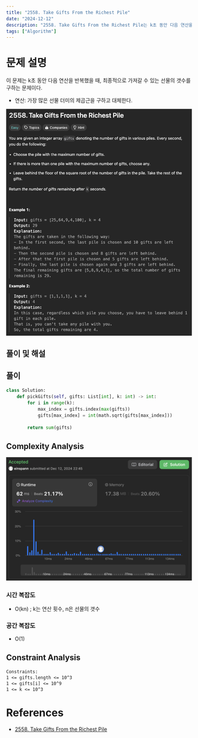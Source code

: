 ```yaml
---
title: "2558. Take Gifts From the Richest Pile"
date: "2024-12-12"
description: "2558. Take Gifts From the Richest Pile는 k초 동안 다음 연산을 반복했을 때, 최종적으로 가져갈 수 있는 선물의 갯수를 구하는 문제이다."
tags: ["Algorithm"]
---
```


# 문제 설명
이 문제는 k초 동안 다음 연산을 반복했을 때, 최종적으로 가져갈 수 있는 선물의 갯수를 구하는 문제이다.

- 연산: 가장 많은 선물 더미의 제곱근을 구하고 대체한다.

![2558](../../../images/LEET/2558/2558.png)

## 풀이 및 해설

## 풀이
```python
class Solution:
    def pickGifts(self, gifts: List[int], k: int) -> int:
        for i in range(k):
            max_index = gifts.index(max(gifts))
            gifts[max_index] = int(math.sqrt(gifts[max_index]))
        
        return sum(gifts)
```

## Complexity Analysis
![tc](../../../images/LEET/2558/tc.png)

### 시간 복잡도
- O(kn) ; k는 연산 횟수, n은 선물의 갯수

### 공간 복잡도
- O(1)

## Constraint Analysis
```
Constraints:
1 <= gifts.length <= 10^3
1 <= gifts[i] <= 10^9
1 <= k <= 10^3
```

# References
- [2558. Take Gifts From the Richest Pile](https://leetcode.com/problems/take-gifts-from-the-richest-pile/)